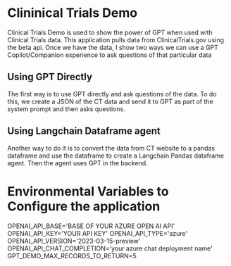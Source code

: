 # Clininical Trials Demo
Clinical Trials Demo is used to show the power of GPT when used with Clinical Trials data. This application pulls data from ClinicalTrials.gov using the beta api. Once we have the data, I show two ways we can use a GPT Copilot/Companion experience to ask questions of that particular data

## Using GPT Directly
The first way is to use GPT directly and ask questions of the data. To do this, we create a JSON of the CT data and send it to GPT as part of the system prompt and then asks questions.
## Using Langchain Dataframe agent
Another way to do it is to convert the data from CT website to a pandas dataframe and use the dataframe to create a Langchain Pandas dataframe agent. Then the agent uses GPT in the backend.

# Environmental Variables to Configure the application
OPENAI_API_BASE='BASE OF YOUR AZURE OPEN AI API'
OPENAI_API_KEY='YOUR API KEY'
OPENAI_API_TYPE='azure'
OPENAI_API_VERSION='2023-03-15-preview'
OPENAI_API_CHAT_COMPLETION='your azure chat deployment name'
GPT_DEMO_MAX_RECORDS_TO_RETURN=5
